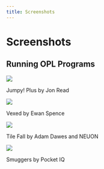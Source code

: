 ```yaml
---
title: Screenshots
---
```


# Screenshots

## Running OPL Programs

<div class="screenshot-iphone-13-pro-landscape"><img src="/images/jumpy.png"></div>

<p class="caption">Jumpy! Plus by Jon Read</p>

<div class="screenshot-iphone-13-pro-landscape"><img src="/images/vexed.png"></div>

<p class="caption">Vexed by Ewan Spence</p>

<div class="screenshot-iphone-13-pro-landscape"><img src="/images/tile-fall.png"></div>

<p class="caption">Tile Fall by Adam Dawes and NEUON</p>

<div class="screenshot-ipad-pro-11-landscape"><img src="/images/smuggers.png"></div>

<p class="caption">Smuggers by Pocket IQ</p>

